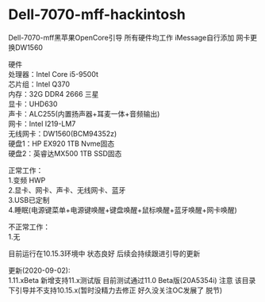 # Dell-7070-mff-hackintosh  
Dell-7070-mff黑苹果OpenCore引导 所有硬件均工作 iMessage自行添加 网卡更换DW1560  
  
硬件  
处理器：Intel Core i5-9500t  
芯片组：Intel Q370  
内存：32G DDR4 2666 三星  
显卡：UHD630  
声卡：ALC255(内置扬声器+耳麦一体+音频输出)  
网卡：Intel I219-LM7  
无线网卡：DW1560(BCM94352z)  
硬盘1：HP EX920 1TB Nvme固态  
硬盘2：英睿达MX500 1TB SSD固态  
  
正常工作：  
1.变频 HWP  
2.显卡、网卡、声卡、无线网卡、蓝牙  
3.USB已定制  
4.睡眠(电源键菜单+电源键唤醒+键盘唤醒+鼠标唤醒+蓝牙唤醒+网卡唤醒)  
  
不正常工作：  
1.无  
  
目前运行在10.15.3环境中 状态良好 后续会持续跟进引导的更新  


更新(2020-09-02):  
1.11.xBeta 新增支持11.x测试版 目前测试通过11.0 Beta版(20A5354i)  注意 该目录下引导并不支持10.15.x(暂时没精力去修正 好久没关注OC发展了 脱节)  
